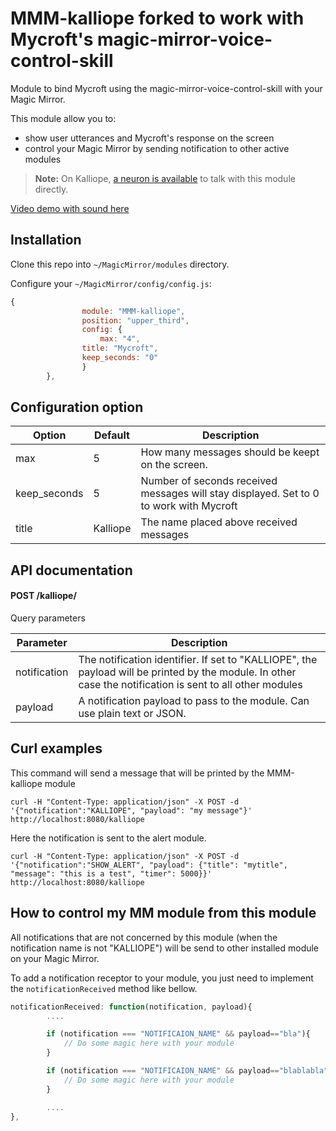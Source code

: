 # MMM-kalliope forked to work with Mycroft's magic-mirror-voice-control-skill

Module to bind Mycroft using the magic-mirror-voice-control-skill with your Magic Mirror.

This module allow you to:
- show user utterances and Mycroft's response on the screen
- control your Magic Mirror by sending notification to other active modules

> **Note:** On Kalliope, [a neuron is available](https://github.com/kalliope-project/kalliope_neuron_magic_mirror) to talk with this module directly.

[Video demo with sound here](https://www.youtube.com/watch?v=qoIKgChFubY)

## Installation

Clone this repo into `~/MagicMirror/modules` directory.

Configure your `~/MagicMirror/config/config.js`:

```js
{
    			module: "MMM-kalliope",
    			position: "upper_third",
    			config: {
        			max: "4",
				title: "Mycroft",
				keep_seconds: "0"
    			}
		},
```

## Configuration option

| Option       | Default  | Description                                                                                                |
|--------------|----------|------------------------------------------------------------------------------------------------------------|
| max          | 5        | How many messages should be keept on the screen.                                                           |
| keep_seconds | 5        | Number of seconds received messages will stay displayed. Set to 0 to work with Mycroft |
| title        | Kalliope | The name placed above received messages                                                                    |

## API documentation

#### POST /kalliope/

Query parameters

| Parameter    | Description                                                                                                                                               |
|--------------|-----------------------------------------------------------------------------------------------------------------------------------------------------------|
| notification | The notification identifier. If set to "KALLIOPE", the payload will be printed by the module. In other case the notification is sent to all other modules |
| payload      | A notification payload to pass to the module. Can use plain text or JSON.                                                                                 |

## Curl examples

This command will send a message that will be printed by the MMM-kalliope module
```
curl -H "Content-Type: application/json" -X POST -d '{"notification":"KALLIOPE", "payload": "my message"}' http://localhost:8080/kalliope
```


Here the notification is sent to the alert module.
```
curl -H "Content-Type: application/json" -X POST -d '{"notification":"SHOW_ALERT", "payload": {"title": "mytitle", "message": "this is a test", "timer": 5000}}' http://localhost:8080/kalliope
```

## How to control my MM module from this module

All notifications that are not concerned by this module (when the notification name is not "KALLIOPE") will be send to other installed module on your Magic Mirror.

To add a notification receptor to your module, you just need to implement the `notificationReceived` method like bellow.

```js
notificationReceived: function(notification, payload){
		....

		if (notification === "NOTIFICAION_NAME" && payload=="bla"){
			// Do some magic here with your module
		}

		if (notification === "NOTIFICAION_NAME" && payload=="blablabla"){
			// Do some magic here with your module
		}

		....
},
```
